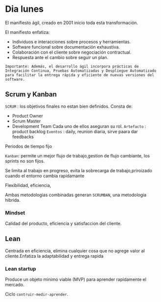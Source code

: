 # Dia lunes
El manifiesto ágil, creado en 2001 inicio toda esta transformación.

El manifiesto enfatiza:

- Individuos e interacciones sobre procesos y herramientas.
- Software funcional sobre documentación exhaustiva.
- Colaboración con el cliente sobre negociación contractual.
- Respuesta ante el cambio sobre seguir un plan.
  
`Importante: Además, el desarrollo ágil incorpora prácticas de Integración Continua, Pruebas Automatizadas y Despliegue
Automatizado para facilitar la entrega rápida y eficiente
de nuevas versiones del software.`

## Scrum y Kanban
`SCRUM` : los objetivos finales no estan bien definidos. Consta de:

- Product Owner
- Scrum Master
- Development Team
Cada uno de ellos aseguran su rol.
`Artefacto` : product backlog
`Eventos` : daily, reunion diaria, sirve paara dar feedbacks  

Periodos de tiempo fijo

`Kanban`: permite un mejor flujo de trabajo,gestion de flujo cambiante, los sprints no son fijos.

Se limita al trabajo en progreso, evita la sobrecarga de trabajo,priroizado cuando el entorno cambia rapidamante

Flexibilidad, eficiencia,

Ambas metodologias combinadas generan `SCRUMBAN`, una metodologia hibrida.

### Mindset
Calidad del producto, eficiencia  y satisfaccion del cliente.

## Lean
Centrada en eficiencia, elimina cualquier cosa que no agrege valor al cliente.Enfatiza la adaptabilidad y entrega rapida
### Lean startup
Produce un objeto minimo viable (MVP) para aprender rapidamente el mercado.

Ciclo `contruir-medir-aprender`.

